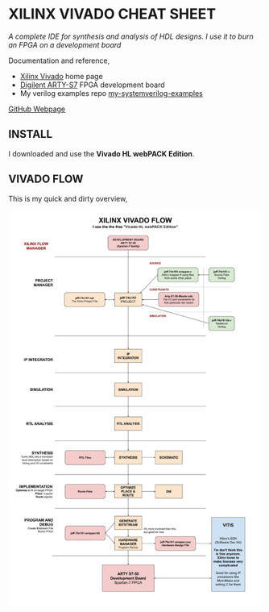 # XILINX VIVADO CHEAT SHEET

_A complete IDE for synthesis and analysis of HDL designs. I use it to
burn an FPGA on a development board_

Documentation and reference,

* [Xilinx Vivado](https://www.xilinx.com/products/design-tools/vivado.html)
  home page
* [Digilent ARTY-S7](https://github.com/JeffDeCola/my-cheat-sheets/tree/master/hardware/development/fpga-development-boards/digilent-arty-s7-cheat-sheet)
  FPGA development board
* My verilog examples repo [my-systemverilog-examples](https://github.com/JeffDeCola/my-systemverilog-examples)

[GitHub Webpage](https://jeffdecola.github.io/my-cheat-sheets/)

## INSTALL

I downloaded and use the **Vivado HL webPACK Edition**.

## VIVADO FLOW

This is my quick and dirty overview,

![IMAGE - xilinx-vivado-flow - IMAGE](../../../../docs/pics/xilinx-vivado-flow.jpg)
